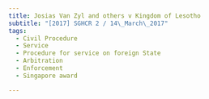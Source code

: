 ```yaml
---
title: Josias Van Zyl and others v Kingdom of Lesotho 
subtitle: "[2017] SGHCR 2 / 14\_March\_2017"
tags:
  - Civil Procedure
  - Service
  - Procedure for service on foreign State
  - Arbitration
  - Enforcement
  - Singapore award

---
```


